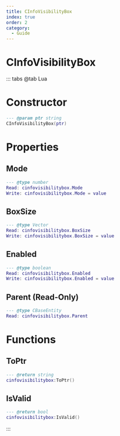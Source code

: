 ```yaml
---
title: CInfoVisibilityBox
index: true
order: 2
category:
  - Guide
---
```


# CInfoVisibilityBox

::: tabs
@tab Lua
# Constructor
```lua
--- @param ptr string
CInfoVisibilityBox(ptr)
```
# Properties
## Mode 
```lua
--- @type number
Read: cinfovisibilitybox.Mode
Write: cinfovisibilitybox.Mode = value
```
## BoxSize 
```lua
--- @type Vector
Read: cinfovisibilitybox.BoxSize
Write: cinfovisibilitybox.BoxSize = value
```
## Enabled 
```lua
--- @type boolean
Read: cinfovisibilitybox.Enabled
Write: cinfovisibilitybox.Enabled = value
```
## Parent (Read-Only)
```lua
--- @type CBaseEntity
Read: cinfovisibilitybox.Parent
```
# Functions
## ToPtr
```lua
--- @return string
cinfovisibilitybox:ToPtr()
```
## IsValid
```lua
--- @return bool
cinfovisibilitybox:IsValid()
```

:::